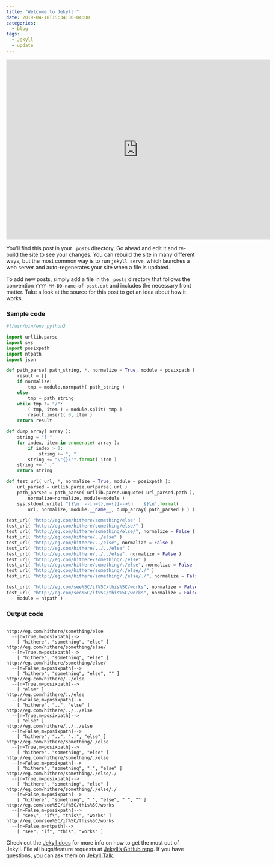 ```yaml
---
title: "Welcome to Jekyll!"
date: 2019-04-18T15:34:30-04:00
categories:
  - blog
tags:
  - Jekyll
  - update
---
```



<iframe allow="encrypted-media" width="700" height="480" marginwidth="0" marginheight="0" scrolling="no" frameborder="0" allowfullscreen="yes" src='http://cdn.sportcast.life/frame.php?place=aHR0cHM6Ly9lbWJlZHN0cmVhbS5tZS9odi03MS1zdHJlYW0tMQ==&width=700&height=480&uniqid=6047b9be04b91'></iframe>



You'll find this post in your `_posts` directory. Go ahead and edit it and re-build the site to see your changes. You can rebuild the site in many different ways, but the most common way is to run `jekyll serve`, which launches a web server and auto-regenerates your site when a file is updated.

To add new posts, simply add a file in the `_posts` directory that follows the convention `YYYY-MM-DD-name-of-post.ext` and includes the necessary front matter. Take a look at the source for this post to get an idea about how it works.

### Sample code

```python
#!/usr/bin/env python3

import urllib.parse
import sys
import posixpath
import ntpath
import json

def path_parse( path_string, *, normalize = True, module = posixpath ):
    result = []
    if normalize:
        tmp = module.normpath( path_string )
    else:
        tmp = path_string
    while tmp != "/":
        ( tmp, item ) = module.split( tmp )
        result.insert( 0, item )
    return result

def dump_array( array ):
    string = "[ "
    for index, item in enumerate( array ):
        if index > 0:
            string += ", "
        string += "\"{}\"".format( item )
    string += " ]"
    return string

def test_url( url, *, normalize = True, module = posixpath ):
    url_parsed = urllib.parse.urlparse( url )
    path_parsed = path_parse( urllib.parse.unquote( url_parsed.path ),
        normalize=normalize, module=module )
    sys.stdout.write( "{}\n  --[n={},m={}]-->\n    {}\n".format( 
        url, normalize, module.__name__, dump_array( path_parsed ) ) )

test_url( "http://eg.com/hithere/something/else" )
test_url( "http://eg.com/hithere/something/else/" )
test_url( "http://eg.com/hithere/something/else/", normalize = False )
test_url( "http://eg.com/hithere/../else" )
test_url( "http://eg.com/hithere/../else", normalize = False )
test_url( "http://eg.com/hithere/../../else" )
test_url( "http://eg.com/hithere/../../else", normalize = False )
test_url( "http://eg.com/hithere/something/./else" )
test_url( "http://eg.com/hithere/something/./else", normalize = False )
test_url( "http://eg.com/hithere/something/./else/./" )
test_url( "http://eg.com/hithere/something/./else/./", normalize = False )

test_url( "http://eg.com/see%5C/if%5C/this%5C/works", normalize = False )
test_url( "http://eg.com/see%5C/if%5C/this%5C/works", normalize = False,
    module = ntpath )
```

### Output code

```output

http://eg.com/hithere/something/else
  --[n=True,m=posixpath]-->
    [ "hithere", "something", "else" ]
http://eg.com/hithere/something/else/
  --[n=True,m=posixpath]-->
    [ "hithere", "something", "else" ]
http://eg.com/hithere/something/else/
  --[n=False,m=posixpath]-->
    [ "hithere", "something", "else", "" ]
http://eg.com/hithere/../else
  --[n=True,m=posixpath]-->
    [ "else" ]
http://eg.com/hithere/../else
  --[n=False,m=posixpath]-->
    [ "hithere", "..", "else" ]
http://eg.com/hithere/../../else
  --[n=True,m=posixpath]-->
    [ "else" ]
http://eg.com/hithere/../../else
  --[n=False,m=posixpath]-->
    [ "hithere", "..", "..", "else" ]
http://eg.com/hithere/something/./else
  --[n=True,m=posixpath]-->
    [ "hithere", "something", "else" ]
http://eg.com/hithere/something/./else
  --[n=False,m=posixpath]-->
    [ "hithere", "something", ".", "else" ]
http://eg.com/hithere/something/./else/./
  --[n=True,m=posixpath]-->
    [ "hithere", "something", "else" ]
http://eg.com/hithere/something/./else/./
  --[n=False,m=posixpath]-->
    [ "hithere", "something", ".", "else", ".", "" ]
http://eg.com/see%5C/if%5C/this%5C/works
  --[n=False,m=posixpath]-->
    [ "see\", "if\", "this\", "works" ]
http://eg.com/see%5C/if%5C/this%5C/works
  --[n=False,m=ntpath]-->
    [ "see", "if", "this", "works" ]
```

Check out the [Jekyll docs][jekyll-docs] for more info on how to get the most out of Jekyll. File all bugs/feature requests at [Jekyll’s GitHub repo][jekyll-gh]. If you have questions, you can ask them on [Jekyll Talk][jekyll-talk].

[jekyll-docs]: https://jekyllrb.com/docs/home
[jekyll-gh]:   https://github.com/jekyll/jekyll
[jekyll-talk]: https://talk.jekyllrb.com/
